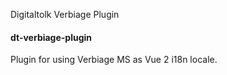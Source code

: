 Digitaltolk Verbiage Plugin
#### dt-verbiage-plugin

Plugin for using Verbiage MS as Vue 2 i18n locale.